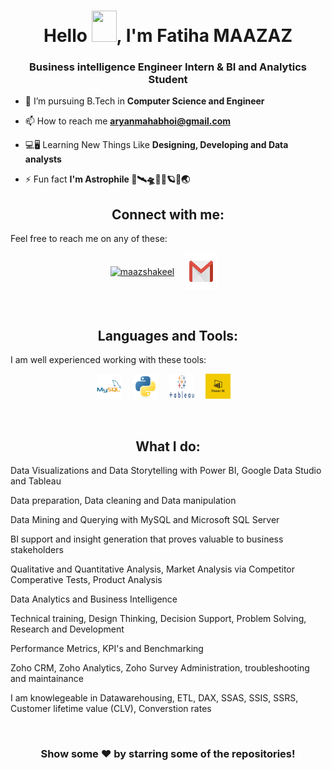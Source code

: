 <h1 align="center">Hello <img src="https://media2.giphy.com/media/H6ilizZ1OiCYeFajpA/giphy.gif" width="40px" height="50px">, I'm Fatiha MAAZAZ</h1>
<h3 align="center">Business intelligence Engineer Intern & BI and Analytics Student</h3>


- 🌱 I’m pursuing B.Tech in **Computer Science and Engineer**

- 📫 How to reach me **aryanmahabhoi@gmail.com**

- 💻🖥 Learning New Things Like **Designing, Developing and Data analysts**

- ⚡ Fun fact **I'm Astrophile 🚀🛰🛸👨‍🚀🪐🌌🌏**


<h2 align="center">Connect with me:</h2>

Feel free to reach me on any of these:

<p align="center">
<a href="https://www.linkedin.com/in/fatiha-maazaz/" target="blank"><img align="center" src="https://raw.githubusercontent.com/rahuldkjain/github-profile-readme-generator/master/src/images/icons/Social/linked-in-alt.svg" alt="maazshakeel" height="40" width="40"></a>&emsp;
<a href="mailto:fatihamaazaz@gmail.com" target="_blank"><img align = "center" src="https://github.com/NazomU/NazomU/blob/main/gmail.png" alt="Gmail Logo" height = "60" width="50"></a>&emsp;
</p>

<br>

<h2 align="center">Languages and Tools:</h2>

I am well experienced working with these tools:

<p align="center">  
<a href="https://www.mysql.com/" target="_blank"> <img src="https://raw.githubusercontent.com/devicons/devicon/master/icons/mysql/mysql-original-wordmark.svg" alt="mysql" width="40" height="40"/></a>&emsp;
<a href="https://www.python.org" target="_blank"> <img src="https://raw.githubusercontent.com/devicons/devicon/master/icons/python/python-original.svg" alt="python" width="40" height="40"/></a>&emsp;
<a href="https://www.tableau.com/" target="_blank"> <img src="https://github.com/NazomU/NazomU/blob/main/tableau.png" alt="tableau" width="40" height="40"/></a>&emsp;
<a href="https://powerbi.microsoft.com/en-ca/downloads/" target="_blank"> <img src=https://github.com/NazomU/NazomU/blob/main/PowerBI-Logo.png )
" alt="powerbi" width="40" height="40"/></a>&emsp;
</p>

<br>

<h2 align="center">What I do:</h2>
 <p>Data Visualizations and Data Storytelling with Power BI, Google Data Studio and Tableau</p> 
					   <p>Data preparation, Data cleaning and Data manipulation</p> 
					<p>Data Mining and Querying with MySQL and Microsoft SQL Server</p> 
					   <p>BI support and  insight generation that proves valuable to business stakeholders</p>
					    <p>Qualitative and Quantitative Analysis, Market Analysis via Competitor Comperative Tests, Product Analysis</p>
						<p>Data Analytics and Business Intelligence</p>
						<p>Technical training, Design Thinking, Decision Support, Problem Solving, Research and Development </p>
					        <p>Performance Metrics, KPI's and Benchmarking</p>
					    <P>Zoho CRM, Zoho Analytics, Zoho Survey Administration, troubleshooting and maintainance</P>
					<p>I am knowlegeable in Datawarehousing, ETL, DAX, SSAS, SSIS, SSRS, Customer lifetime value (CLV), Converstion rates</p>

  <br>
  
<div align="center">

### Show some ❤️ by starring some of the repositories!

</div>
